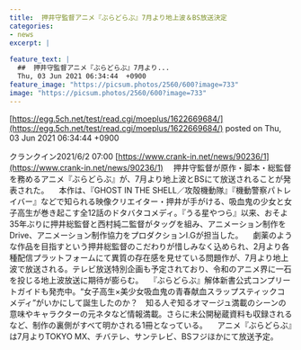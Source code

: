 ```yaml
---
title:  押井守監督アニメ『ぶらどらぶ』7月より地上波＆BS放送決定  
categories:
- news
excerpt: |
  
feature_text: |
  ##  押井守監督アニメ『ぶらどらぶ』7月より...
  Thu, 03 Jun 2021 06:34:44  +0900
feature_image: "https://picsum.photos/2560/600?image=733"
image: "https://picsum.photos/2560/600?image=733"
---
```


[https://egg.5ch.net/test/read.cgi/moeplus/1622669684/](https://egg.5ch.net/test/read.cgi/moeplus/1622669684/)
posted on Thu, 03 Jun 2021 06:34:44  +0900

<!--more-->

クランクイン2021/6/2 07:00 [https://www.crank-in.net/news/90236/1](https://www.crank-in.net/news/90236/1) 　押井守監督が原作・脚本・総監督を務めるアニメ『ぶらどらぶ』が、7月より地上波とBSにて放送されることが発表された。 　本作は、『GHOST IN THE SHELL／攻殻機動隊』『機動警察パトレイバー』などで知られる映像クリエイター・押井が手がける、吸血鬼の少女と女子高生が巻き起こす全12話のドタバタコメディ。『うる星やつら』以来、おそよ35年ぶりに押井総監督と西村純二監督がタッグを組み、アニメーション制作をDrive、アニメーション制作協力をプロダクションI.Gが担当した。 　劇薬のような作品を目指すという押井総監督のこだわりが惜しみなく込められ、2月より各種配信プラットフォームにて異質の存在感を見せている問題作が、7月より地上波で放送される。テレビ放送特別企画も予定されており、令和のアニメ界に一石を投じる地上波放送に期待が膨らむ。 　『ぶらどらぶ』解体新書公式コンプリートガイドも発売中。“女子高生×美少女吸血鬼の青春献血スラップスティックコメディ”がいかにして誕生したのか？　知る人ぞ知るオマージュ満載のシーンの意味やキャラクターの元ネタなど情報満載。さらに未公開秘蔵資料も収録されるなど、制作の裏側がすべて明かされる1冊となっている。 　アニメ『ぶらどらぶ』は7月よりTOKYO MX、チバテレ、サンテレビ、BSフジほかにて放送予定。

